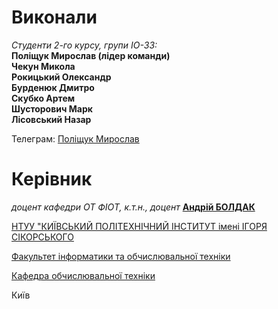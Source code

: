 # Виконали

*Студенти 2-го курсу, групи ІО-33:*\
**Поліщук Мирослав (лідер команди)**\
**Чекун Микола**\
**Рокицький Олександр**\
**Бурденюк Дмитро**\
**Скубко Артем**\
**Шусторович Марк**\
**Лісовський Назар**

Телеграм: [Поліщук Мирослав](https://t.me/myroslav11)  

# Керівник

*доцент кафедри ОТ ФІОТ, к.т.н., доцент* [**Андрій БОЛДАК**](https://t.me/a_boldak)

[НТУУ "КИЇВСЬКИЙ ПОЛІТЕХНІЧНИЙ ІНСТИТУТ імені ІГОРЯ СІКОРСЬКОГО](https://kpi.ua/)

[Факультет інформатики та обчислювальної техніки](https://fiot.kpi.ua/)

[Кафедра обчислювальної техніки](https://comsys.kpi.ua/)

Київ
